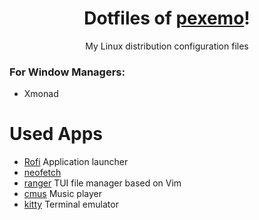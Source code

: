 <h1 align="center">Dotfiles of <a href="https://github.com/pexemo">pexemo</a>!</h1>
<p align="center">My Linux distribution configuration files</p>

### For Window Managers:
- Xmonad

# Used Apps
- [Rofi](https://github.com/davatorium/rofi) Application launcher
- [neofetch](https://github.com/dylanaraps/neofetch)
- [ranger](https://github.com/ranger/ranger) TUI file manager based on Vim
- [cmus](https://github.com/cmus/cmus) Music player
- [kitty](https://github.com/kovidgoyal/kitty) Terminal emulator
